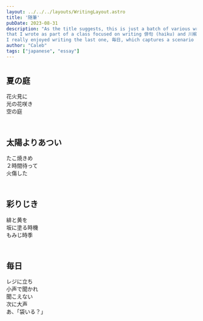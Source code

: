 ```yaml
---
layout: ../../../layouts/WritingLayout.astro
title: '随筆'
pubDate: 2023-08-31
description: "As the title suggests, this is just a batch of various writings (poems, in this case) 
that I wrote as part of a class focused on writing 俳句 (haiku) and 川柳 (senryu, a 17-mora humurous poem).
I really enjoyed writing the last one, 毎日, which captures a scenario that I unfortunately continue to encounter to this day."
author: "Caleb"
tags: ["japanese", "essay"]
---
```


# <h2 class="text-xl"><strong>夏の庭</strong></h2>

花火見に<br>
光の花咲き<br>
空の庭<br>
<br>

# <h2 class="text-xl"><strong>太陽よりあつい</strong></h2>

たこ焼きめ<br>
２時間待って<br>
火傷した<br>
<br>

# <h2 class="text-xl"><strong>彩りじき</strong></h2>

緋と黄を<br>
坂に塗る時機<br>
もみじ時季<br>
<br>

# <h2 class="text-xl"><strong>毎日</strong></h2>

レジに立ち<br>
小声で聞かれ<br>
聞こえない<br>
次に大声<br>
あ、「袋いる？」<br>
